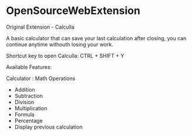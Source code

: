 # OpenSourceWebExtension

Original Extension - Calculla

A basic calculator that can save your last calculation after closing, you can continue anytime withouth losing your work. 

Shortcut key to open Calculla: CTRL + SHIFT + Y

Available Features:

Calculator : Math Operations
 - Addition 
 - Subtraction
 - Division
 - Multiplication
 - Formula
 - Percentage
 - Display previous calculation

